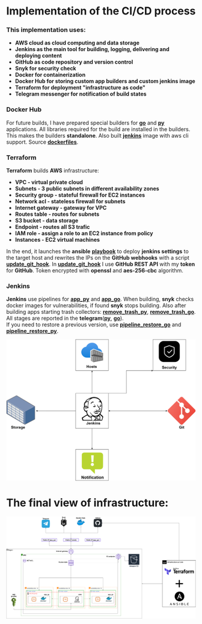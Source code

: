 # Implementation of the CI/CD process

### This implementation uses:
+ **AWS cloud as cloud computing and data storage**
+ **Jenkins as the main tool for building, logging, delivering and deploying content**
+ **GitHub as code repository and version control**
+ **Snyk for security check**
+ **Docker for сontainerization**
+ **Docker Hub for storing custom app builders and custom jenkins image**
+ **Terraform for deployment "infrastructure as code"**
+ **Telegram messenger for notification of build states**

### Docker Hub
For future builds, I have prepared special builders for **[go](https://hub.docker.com/layers/159441296/privetkakdela/devops_course/go_builder/images/sha256-46e2588e18895400c81d42bb1138e77df1835ed3b3a5a93e4e47a58994c9a14e?context=repo)** and **[py](https://hub.docker.com/layers/159379567/privetkakdela/devops_course/python_builder/images/sha256-0e06bcb4775030a27d6893093a732bce05d1a28e6d5908b376fd93198009e0b3?context=repo)** applications. All libraries required for the build are installed in the builders.  
This makes the builders **standalone**. Also built **[jenkins](https://hub.docker.com/layers/159681876/privetkakdela/devops_course/jenk_aws_cli/images/sha256-52f9e9c5263e19f859df92c02fe4acb000bad7069274d545af921cf628cedac3?context=repo)** image with aws cli support. Source **[dockerfiles](https://github.com/CowboyFromHell/devops_course/tree/devops_master/exam_task/dockerfiles)**.


### Terraform
**Terraform** builds **AWS** infrastructure:
+ **VPC - virtual private cloud**
+ **Subnets - 3 public subnets in different availability zones**
+ **Security group - stateful firewall for EC2 instances**
+ **Network acl - stateless firewall for subnets**
+ **Internet gateway - gateway for VPC**
+ **Routes table - routes for subnets**
+ **S3 bucket - data storage**
+ **Endpoint - routes all S3 trafic**
+ **IAM role - assign a role to an EC2 instance from policy**
+ **Instances - EC2 virtual machines**

In the end, it launches the **ansible** **[playbook](https://github.com/CowboyFromHell/devops_course/blob/devops_master/exam_task/source/deploy_docker_jenk.yml)** to deploy **jenkins settings** to the target host and rewrites the IPs on the **GitHub webhooks** with a script **[update_git_hook](https://github.com/CowboyFromHell/devops_course/blob/devops_master/exam_task/source/update_git_hook)**.
In **[update_git_hook](https://github.com/CowboyFromHell/devops_course/blob/devops_master/exam_task/source/update_git_hook)** I use **GitHub REST API** with my **token** for **GitHub**. Token encrypted with **openssl** and **aes-256-cbc** algorithm.

### Jenkins
**Jenkins** use pipelines for **[app_py](https://github.com/CowboyFromHell/devops_course/blob/devops_master/exam_task/pipelines/pipeline_py)** and **[app_go](https://github.com/CowboyFromHell/devops_course/blob/devops_master/exam_task/pipelines/pipeline_go)**. When building, **snyk** checks docker images for vulnerabilities, if found **snyk** stops building. Also after building apps starting trash collectors: **[remove_trash_py](https://github.com/CowboyFromHell/devops_course/blob/devops_master/exam_task/pipelines/pipeline_trash_py_aws)**, **[remove_trash_go](https://github.com/CowboyFromHell/devops_course/blob/devops_master/exam_task/pipelines/pipeline_trash_go_aws)**. All stages are reported in the **telegram**(**[py](https://github.com/CowboyFromHell/devops_course/blob/devops_master/exam_task/pictures/py_tele.png)**, **[go](https://github.com/CowboyFromHell/devops_course/blob/devops_master/exam_task/pictures/go_tele.png)**).  
If you need to restore a previous version, use **[pipeline_restore_go](https://github.com/CowboyFromHell/devops_course/blob/devops_master/exam_task/pipelines/pipeline_restore_go)** and **[pipeline_restore_py](https://github.com/CowboyFromHell/devops_course/blob/devops_master/exam_task/pipelines/pipeline_restore_py)**.


![jenk_work](/exam_task/pictures/my_ci_cd.png)

# The final view of infrastructure:
![dip_work](/exam_task/pictures/Dip_inf.png)